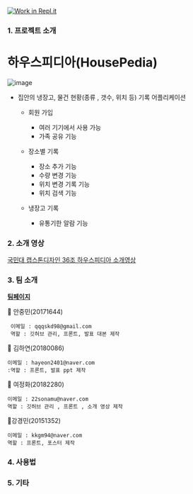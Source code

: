 [![Work in Repl.it](https://classroom.github.com/assets/work-in-replit-14baed9a392b3a25080506f3b7b6d57f295ec2978f6f33ec97e36a161684cbe9.svg)](https://classroom.github.com/online_ide?assignment_repo_id=380312&assignment_repo_type=GroupAssignmentRepo)






### 1. 프로젝트 소개



# 하우스피디아(HousePedia)

![image](https://user-images.githubusercontent.com/73538957/113483646-7c5cb380-94df-11eb-9993-ccc7141503f1.png)




- 집안의 냉장고, 물건 현황(종류 , 갯수, 위치 등) 기록 어플리케이션
  - 회원 가입 
    - 여러 기기에서 사용 가능
    - 가족 공유 기능
  - 장소별 기록
    - 장소 추가 기능
    - 수량 변경 기능
    - 위치 변경 기록 기능
    - 위치 검색 기능
  - 냉장고 기록
    
    - 유통기한 알람 기능
    

### 2. 소개 영상


[국민대 캡스톤디자인 36조 하우스피디아 소개영상](https://youtu.be/_BJ_OW8P9FE)



### 3. 팀 소개

[**팀페이지**](https://github.com/kookmin-sw/capstone-2021-36/)


:balloon: 안중민(20171644)
  
 


```
 이메일 : qqqskd98@gmail.com
 역할 : 깃허브 관리, 프론트, 발표 대본 제작
```
 

:balloon: 김하연(20180086)



```
이메일 : hayeon2401@naver.com
:역할 : 프론트, 발표 ppt 제작
```


:balloon: 여정화(20182280)



```
이메일 : 22sonamu@naver.com
역할 : 깃허브 관리 , 프론트 , 소개 영상 제작
```

:balloon:강경민(20151352)




```
이메일 : kkgm94@naver.com
역할 : 프론트, 포스터 제작
```


### 4. 사용법



### 5. 기타





